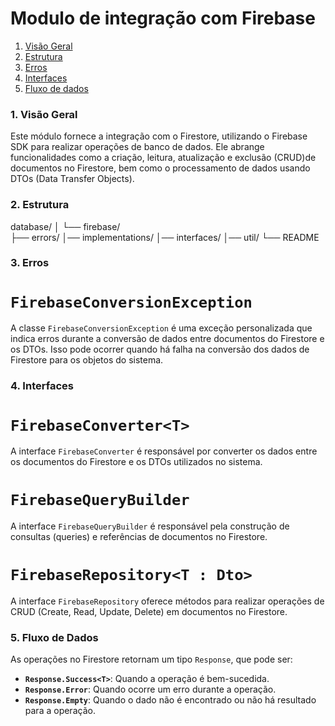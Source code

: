 # Modulo de integração com Firebase

1. [ Visão Geral ](#1-visão-geral)
2. [ Estrutura ](#2-estrutura)
3. [ Erros ](#3-erros)
4. [ Interfaces ](#4-interfaces)
5. [ Fluxo de dados ](#5-fluxo-de-dados)

### 1. **Visão Geral**

Este módulo fornece a integração com o Firestore, utilizando o Firebase SDK para realizar operações
de banco de dados. Ele abrange funcionalidades como a criação, leitura, atualização e exclusão 
(CRUD)de documentos no Firestore, bem como o processamento de dados usando DTOs
(Data Transfer Objects).

### 2. **Estrutura**

database/
│
└── firebase/            
    ├── errors/
    │── implementations/
    │── interfaces/
    │── util/
    └── README

### 3. **Erros**

# `FirebaseConversionException`
A classe `FirebaseConversionException` é uma exceção personalizada que indica erros durante a 
conversão de dados entre documentos do Firestore e os DTOs. Isso pode ocorrer quando há falha 
na conversão dos dados de Firestore para os objetos do sistema.

### 4. **Interfaces**

# `FirebaseConverter<T>`
A interface `FirebaseConverter` é responsável por converter os dados entre os documentos do 
Firestore e os DTOs utilizados no sistema.

# `FirebaseQueryBuilder`
A interface `FirebaseQueryBuilder` é responsável pela construção de consultas (queries) e 
referências de documentos no Firestore.

# `FirebaseRepository<T : Dto>`
A interface `FirebaseRepository` oferece métodos para realizar operações de CRUD
(Create, Read, Update, Delete) em documentos no Firestore.

### 5. **Fluxo de Dados**

As operações no Firestore retornam um tipo `Response`, que pode ser:
- **`Response.Success<T>`**: Quando a operação é bem-sucedida.
- **`Response.Error`**: Quando ocorre um erro durante a operação.
- **`Response.Empty`**: Quando o dado não é encontrado ou não há resultado para a operação.